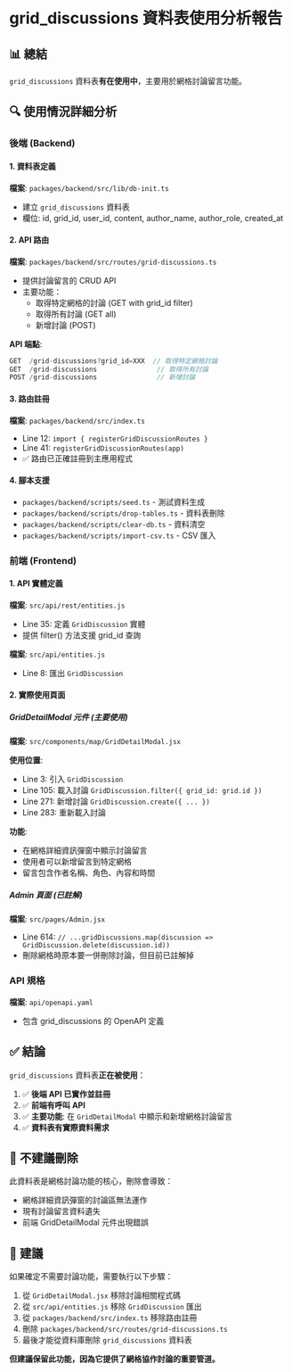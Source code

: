 # grid_discussions 資料表使用分析報告

## 📊 總結
`grid_discussions` 資料表**有在使用中**，主要用於網格討論留言功能。

## 🔍 使用情況詳細分析

### 後端 (Backend)

#### 1. 資料表定義
**檔案**: `packages/backend/src/lib/db-init.ts`
- 建立 `grid_discussions` 資料表
- 欄位: id, grid_id, user_id, content, author_name, author_role, created_at

#### 2. API 路由
**檔案**: `packages/backend/src/routes/grid-discussions.ts`
- 提供討論留言的 CRUD API
- 主要功能：
  - 取得特定網格的討論 (GET with grid_id filter)
  - 取得所有討論 (GET all)
  - 新增討論 (POST)

**API 端點**:
```javascript
GET  /grid-discussions?grid_id=XXX  // 取得特定網格討論
GET  /grid-discussions               // 取得所有討論
POST /grid-discussions               // 新增討論
```

#### 3. 路由註冊
**檔案**: `packages/backend/src/index.ts`
- Line 12: `import { registerGridDiscussionRoutes }`
- Line 41: `registerGridDiscussionRoutes(app)`
- ✅ 路由已正確註冊到主應用程式

#### 4. 腳本支援
- `packages/backend/scripts/seed.ts` - 測試資料生成
- `packages/backend/scripts/drop-tables.ts` - 資料表刪除
- `packages/backend/scripts/clear-db.ts` - 資料清空
- `packages/backend/scripts/import-csv.ts` - CSV 匯入

### 前端 (Frontend)

#### 1. API 實體定義
**檔案**: `src/api/rest/entities.js`
- Line 35: 定義 `GridDiscussion` 實體
- 提供 filter() 方法支援 grid_id 查詢

**檔案**: `src/api/entities.js`
- Line 8: 匯出 `GridDiscussion`

#### 2. 實際使用頁面

##### GridDetailModal 元件 (主要使用)
**檔案**: `src/components/map/GridDetailModal.jsx`

**使用位置**:
- Line 3: 引入 `GridDiscussion`
- Line 105: 載入討論 `GridDiscussion.filter({ grid_id: grid.id })`
- Line 271: 新增討論 `GridDiscussion.create({ ... })`
- Line 283: 重新載入討論

**功能**:
- 在網格詳細資訊彈窗中顯示討論留言
- 使用者可以新增留言到特定網格
- 留言包含作者名稱、角色、內容和時間

##### Admin 頁面 (已註解)
**檔案**: `src/pages/Admin.jsx`
- Line 614: `// ...gridDiscussions.map(discussion => GridDiscussion.delete(discussion.id))`
- 刪除網格時原本要一併刪除討論，但目前已註解掉

### API 規格
**檔案**: `api/openapi.yaml`
- 包含 grid_discussions 的 OpenAPI 定義

## ✅ 結論

`grid_discussions` 資料表**正在被使用**：

1. ✅ **後端 API 已實作並註冊**
2. ✅ **前端有呼叫 API**
3. ✅ **主要功能**: 在 `GridDetailModal` 中顯示和新增網格討論留言
4. ✅ **資料表有實際資料需求**

## 🚫 不建議刪除

此資料表是網格討論功能的核心，刪除會導致：
- 網格詳細資訊彈窗的討論區無法運作
- 現有討論留言資料遺失
- 前端 GridDetailModal 元件出現錯誤

## 📝 建議

如果確定不需要討論功能，需要執行以下步驟：
1. 從 `GridDetailModal.jsx` 移除討論相關程式碼
2. 從 `src/api/entities.js` 移除 `GridDiscussion` 匯出
3. 從 `packages/backend/src/index.ts` 移除路由註冊
4. 刪除 `packages/backend/src/routes/grid-discussions.ts`
5. 最後才能從資料庫刪除 `grid_discussions` 資料表

**但建議保留此功能，因為它提供了網格協作討論的重要管道。**
